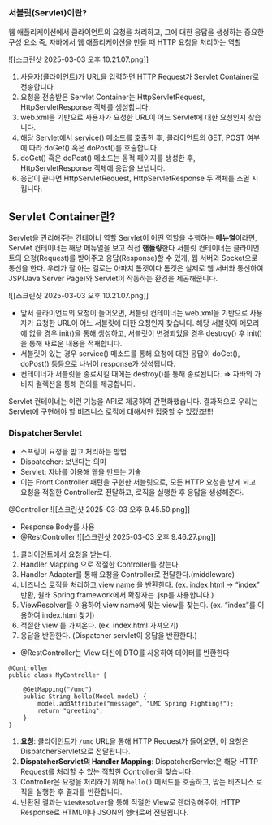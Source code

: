 ### 서블릿(Servlet)이란?

웹 애플리케이션에서 클라이언트의 요청을 처리하고, 그에 대한 응답을 생성하는 중요한 구성 요소
즉, 자바에서 웹 애플리케이션을 만들 때 HTTP 요청을 처리하는 역할

![[스크린샷 2025-03-03 오후 10.21.07.png]]
1. 사용자(클라이언트)가 URL을 입력하면 HTTP Request가 Servlet Container로 전송합니다.
2. 요청을 전송받은 Servlet Container는 HttpServletRequest, HttpServletResponse 객체를 생성합니다.
3. web.xml을 기반으로 사용자가 요청한 URL이 어느 Servlet에 대한 요청인지 찾습니다.
4. 해당 Servlet에서 service() 메소드를 호출한 후, 클라이언트의 GET, POST 여부에 따라 doGet() 혹은 doPost()를 호출합니다.
5. doGet() 혹은 doPost() 메소드는 동적 페이지를 생성한 후, HttpServletResponse 객체에 응답을 보냅니다.
6. 응답이 끝나면 HttpServletRequest, HttpServletResponse 두 객체를 소멸 시킵니다.

## Servlet Container란?

Servlet을 관리해주는 컨테이너 역할
Servlet이 어떤 역할을 수행하는 **메뉴얼**이라면, Servlet 컨테이너는 해당 메뉴얼을 보고 직접 **핸들링**한다
서블릿 컨테이너는 클라이언트의 요청(Request)를 받아주고 응답(Response)할 수 있게, 웹 서버와 Socket으로 통신을 한다.
우리가 잘 아는 걸로는 아파치 톰캣이다
톰캣은 실제로 웹 서버와 통신하여 JSP(Java Server Page)와 Servlet이 작동하는 환경을 제공해줍니다.

![[스크린샷 2025-03-03 오후 10.21.07.png]]
- 앞서 클라이언트의 요청이 들어오면, 서블릿 컨테이너는 web.xml을 기반으로 사용자가 요청한 URL이 어느 서블릿에 대한 요청인지 찾습니다. 해당 서블릿이 메모리에 없을 경우 init()을 통해 생성하고, 서블릿이 변경되었을 경우 destroy() 후 init()을 통해 새로운 내용을 적재합니다.
- 서블릿이 있는 경우 service() 메소드를 통해 요청에 대한 응답이 doGet(), doPost() 등등으로 나뉘어 response가 생성됩니다.
- 컨테이너가 서블릿을 종료시킬 때에는 destroy()를 통해 종료됩니다. ⇒ 자바의 가비지 컬렉션을 통해 편의를 제공합니다.

Servlet 컨테이너는 이런 기능을 API로 제공하여 간편화했습니다.
결과적으로 우리는 Servlet에 구현해야 할 비즈니스 로직에 대해서만 집중할 수 있겠죠‼️‼️

### DispatcherServlet
- 스프링이 요청을 받고 처리하는 방법
- Dispatecher: 보낸다는 의미
- Servlet: 자바를 이용해 웹을 만드는 기술
- 이는 Front Controller 패턴을 구현한 서블릿으로, 모든 HTTP 요청을 받게 되고 요청을 적절한 Controller로 전달하고, 로직을 실행한 후 응답을 생성해준다.

@Controller
![[스크린샷 2025-03-03 오후 9.45.50.png]]
- Response Body를 사용 
- @RestController ![[스크린샷 2025-03-03 오후 9.46.27.png]]

1. 클라이언트에서 요청을 받는다.
2. Handler Mapping 으로 적절한 Controller를 찾는다.
3. Handler Adapter를 통해 요청을 Controller로 전달한다.(middleware)
4. 비즈니스 로직을 처리하고 view name 을 반환한다. (ex. index.html → “index” 반환, 원래 Spring framework에서 확장자는 .jsp를 사용합니다.)
5. ViewResolver를 이용하여 view name에 맞는 view를 찾는다. (ex. “index”를 이용하여 index.html 찾기)
6. 적절한 view 를 가져온다. (ex. index.html 가져오기)
7. 응답을 반환한다. (Dispatcher servlet이 응답을 반환한다.)

- @RestController는 View 대신에 DTO를 사용하여 데이터를 반환한다

```
@Controller
public class MyController {

    @GetMapping("/umc")
    public String hello(Model model) {
        model.addAttribute("message", "UMC Spring Fighting!");
        return "greeting";  
    }
}

```

1. **요청**: 클라이언트가 `/umc` URL을 통해 HTTP Request가 들어오면, 이 요청은 DispatcherServlet으로 전달됩니다.
2. **DispatcherServlet의 Handler Mapping**: DispatcherServlet은 해당 HTTP Request를 처리할 수 있는 적합한 Controller을 찾습니다.
3. Controller은 요청을 처리하기 위해 `hello()` 메서드를 호출하고, 맞는 비즈니스 로직을 실행한 후 결과를 반환합니다.
4. 반환된 결과는 `ViewResolver`을 통해 적절한 View로 렌더링해주어, HTTP Response로 HTML이나 JSON의 형태로써 전달됩니다.
